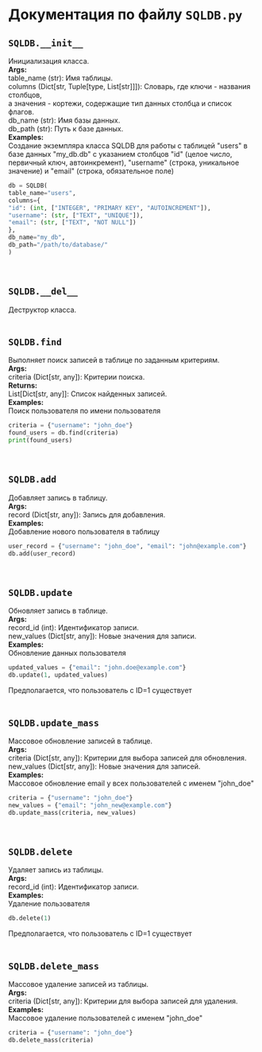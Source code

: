 # Документация по файлу `SQLDB.py`


## `SQLDB.__init__`<br>
Инициализация класса.<br>
**Args:**<br>
table_name (str): Имя таблицы.<br>
columns (Dict[str, Tuple[type, List[str]]]): Словарь, где ключи - названия столбцов,<br>
а значения - кортежи, содержащие тип данных столбца и список флагов.<br>
db_name (str): Имя базы данных.<br>
db_path (str): Путь к базе данных.<br>
**Examples:**<br>
Создание экземпляра класса SQLDB для работы с таблицей "users" в базе данных "my_db.db" с указанием столбцов "id" (целое число, первичный ключ, автоинкремент), "username" (строка, уникальное значение) и "email" (строка, обязательное поле)<br>
```py
db = SQLDB(
table_name="users",
columns={
"id": (int, ["INTEGER", "PRIMARY KEY", "AUTOINCREMENT"]),
"username": (str, ["TEXT", "UNIQUE"]),
"email": (str, ["TEXT", "NOT NULL"])
},
db_name="my_db",
db_path="/path/to/database/"
)
```
<br>

## `SQLDB.__del__`<br>
Деструктор класса.<br>
<br>

## `SQLDB.find`<br>
Выполняет поиск записей в таблице по заданным критериям.<br>
**Args:**<br>
criteria (Dict[str, any]): Критерии поиска.<br>
**Returns:**<br>
List[Dict[str, any]]: Список найденных записей.<br>
**Examples:**<br>
Поиск пользователя по имени пользователя<br>
```py
criteria = {"username": "john_doe"}
found_users = db.find(criteria)
print(found_users)
```
<br>

## `SQLDB.add`<br>
Добавляет запись в таблицу.<br>
**Args:**<br>
record (Dict[str, any]): Запись для добавления.<br>
**Examples:**<br>
Добавление нового пользователя в таблицу<br>
```py
user_record = {"username": "john_doe", "email": "john@example.com"}
db.add(user_record)
```
<br>

## `SQLDB.update`<br>
Обновляет запись в таблице.<br>
**Args:**<br>
record_id (int): Идентификатор записи.<br>
new_values (Dict[str, any]): Новые значения для записи.<br>
**Examples:**<br>
Обновление данных пользователя<br>
```py
updated_values = {"email": "john.doe@example.com"}
db.update(1, updated_values)  
```
Предполагается, что пользователь с ID=1 существует<br>
<br>

## `SQLDB.update_mass`<br>
Массовое обновление записей в таблице.<br>
**Args:**<br>
criteria (Dict[str, any]): Критерии для выбора записей для обновления.<br>
new_values (Dict[str, any]): Новые значения для записей.<br>
**Examples:**<br>
Массовое обновление email у всех пользователей с именем "john_doe"<br>
```py
criteria = {"username": "john_doe"}
new_values = {"email": "john_new@example.com"}
db.update_mass(criteria, new_values)
```
<br>

## `SQLDB.delete`<br>
Удаляет запись из таблицы.<br>
**Args:**<br>
record_id (int): Идентификатор записи.<br>
**Examples:**<br>
Удаление пользователя<br>
```py
db.delete(1)
```
Предполагается, что пользователь с ID=1 существует<br>
<br>

## `SQLDB.delete_mass`<br>
Массовое удаление записей из таблицы.<br>
**Args:**<br>
criteria (Dict[str, any]): Критерии для выбора записей для удаления.<br>
**Examples:**<br>
Массовое удаление пользователей с именем "john_doe"<br>
```py
criteria = {"username": "john_doe"}
db.delete_mass(criteria)
```
<br>
